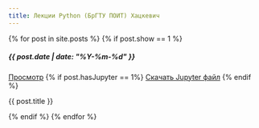 ```yaml
---
title: Лекции Python (БрГТУ ПОИТ) Хацкевич
---
```


<link rel="stylesheet" href="{{ site.baseurl }}/main.css" />

<div class="container">
    <div class="page__cards_block">
        {% for post in site.posts %}
            {% if post.show == 1 %}
                <div class="page__card">
                    <h5>
                        <time datetime="{{ post.date | date: "%Y-%m-%d" }}">
                            {{ post.date | date: "%Y-%m-%d" }}
                        </time>
                    </h5>
                    <a class="card__button"
                        href="{{ site.baseurl }}{{ post.url }}"
                    >Просмотр</a>
                    {% if post.hasJupyter == 1%}
                        <a class="card__button"
                            href="{{ site.baseurl }}{{ post.url | remove:'/index.html' }}/jupyter-notebook.ipynb"
                        >Скачать Jupyter файл</a>
                    {% endif %}
                    <p>{{ post.title }}</p>
                </div>
            {% endif %}
        {% endfor %}
    </div>
</div>
